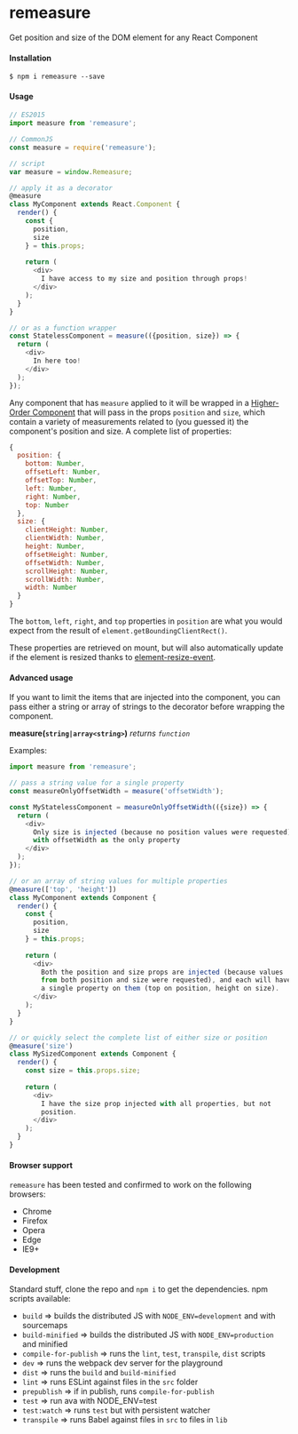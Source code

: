 # remeasure

Get position and size of the DOM element for any React Component

#### Installation

```
$ npm i remeasure --save
```

#### Usage

```javascript
// ES2015
import measure from 'remeasure';

// CommonJS
const measure = require('remeasure');

// script
var measure = window.Remeasure;

// apply it as a decorator
@measure
class MyComponent extends React.Component {
  render() {
    const {
      position,
      size
    } = this.props;
  
    return (
      <div>
        I have access to my size and position through props!
      </div>
    );
  }
}

// or as a function wrapper
const StatelessComponent = measure(({position, size}) => {
  return (
    <div>
      In here too!
    </div>
  );
});
```

Any component that has `measure` applied to it will be wrapped in a [Higher-Order Component](https://medium.com/@dan_abramov/mixins-are-dead-long-live-higher-order-components-94a0d2f9e750#.k0th02ffm) that will pass in the props `position` and `size`, which contain a variety of measurements related to (you guessed it) the component's position and size. A complete list of properties:
  
```javascript
{
  position: {
    bottom: Number,
    offsetLeft: Number,
    offsetTop: Number,
    left: Number,
    right: Number,
    top: Number
  },
  size: {
    clientHeight: Number,
    clientWidth: Number,
    height: Number,
    offsetHeight: Number,
    offsetWidth: Number,
    scrollHeight: Number,
    scrollWidth: Number,
    width: Number
  }
}
```
  
The `bottom`, `left`, `right`, and `top` properties in `position` are what you would expect from the result of `element.getBoundingClientRect()`.

These properties are retrieved on mount, but will also automatically update if the element is resized thanks to [element-resize-event](https://github.com/KyleAMathews/element-resize-event).

#### Advanced usage

If you want to limit the items that are injected into the component, you can pass either a string or array of strings to the decorator before wrapping the component.

**measure(`string|array<string>`)** *returns `function`*

Examples:

```javascript
import measure from 'remeasure';

// pass a string value for a single property
const measureOnlyOffsetWidth = measure('offsetWidth');

const MyStatelessComponent = measureOnlyOffsetWidth(({size}) => {
  return (
    <div>
      Only size is injected (because no position values were requested), 
      with offsetWidth as the only property
    </div>
  );
});

// or an array of string values for multiple properties
@measure(['top', 'height'])
class MyComponent extends Component {
  render() {
    const {
      position,
      size
    } = this.props;
  
    return (
      <div>
        Both the position and size props are injected (because values
        from both position and size were requested), and each will have
        a single property on them (top on position, height on size).
      </div>
    );
  }
}

// or quickly select the complete list of either size or position
@measure('size')
class MySizedComponent extends Component {
  render() {
    const size = this.props.size;
  
    return (
      <div>
        I have the size prop injected with all properties, but not
        position.
      </div>
    );
  }
}
```

#### Browser support
`remeasure` has been tested and confirmed to work on the following browsers:
* Chrome
* Firefox
* Opera
* Edge
* IE9+

#### Development

Standard stuff, clone the repo and `npm i` to get the dependencies. npm scripts available:
* `build` => builds the distributed JS with `NODE_ENV=development` and with sourcemaps
* `build-minified` => builds the distributed JS with `NODE_ENV=production` and minified
* `compile-for-publish` => runs the `lint`, `test`, `transpile`, `dist` scripts
* `dev` => runs the webpack dev server for the playground
* `dist` => runs the `build` and `build-minified`
* `lint` => runs ESLint against files in the `src` folder
* `prepublish` => if in publish, runs `compile-for-publish`
* `test` => run ava with NODE_ENV=test
* `test:watch` => runs `test` but with persistent watcher
* `transpile` => runs Babel against files in `src` to files in `lib`
